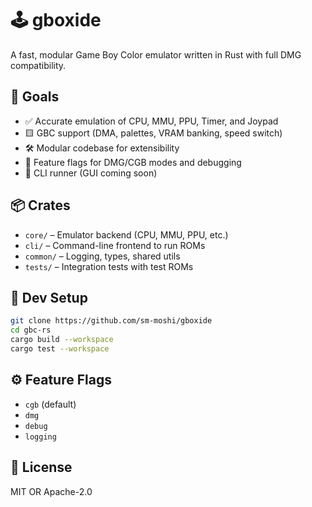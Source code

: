 # 🕹️ gboxide

A fast, modular Game Boy Color emulator written in Rust with full DMG compatibility.

## 🎯 Goals

- ✅ Accurate emulation of CPU, MMU, PPU, Timer, and Joypad
- 🟨 GBC support (DMA, palettes, VRAM banking, speed switch)
- 🛠️ Modular codebase for extensibility
- 🔧 Feature flags for DMG/CGB modes and debugging
- 🚀 CLI runner (GUI coming soon)

## 📦 Crates

- `core/` – Emulator backend (CPU, MMU, PPU, etc.)
- `cli/` – Command-line frontend to run ROMs
- `common/` – Logging, types, shared utils
- `tests/` – Integration tests with test ROMs

## 🧪 Dev Setup

```bash
git clone https://github.com/sm-moshi/gboxide
cd gbc-rs
cargo build --workspace
cargo test --workspace
```

## ⚙️ Feature Flags

- `cgb` (default)
- `dmg`
- `debug`
- `logging`

## 📄 License

MIT OR Apache-2.0
